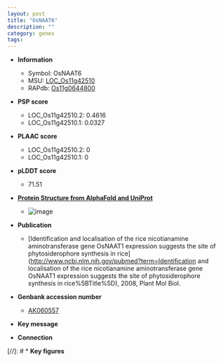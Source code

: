 ```yaml
---
layout: post
title: "OsNAAT6"
description: ""
category: genes
tags: 
---
```


* **Information**  
    + Symbol: OsNAAT6  
    + MSU: [LOC_Os11g42510](http://rice.plantbiology.msu.edu/cgi-bin/ORF_infopage.cgi?orf=LOC_Os11g42510)  
    + RAPdb: [Os11g0644800](http://rapdb.dna.affrc.go.jp/viewer/gbrowse_details/irgsp1?name=Os11g0644800)  

* **PSP score**  
    + LOC_Os11g42510.2: 0.4616 
    + LOC_Os11g42510.1: 0.0327 

* **PLAAC score**  
    + LOC_Os11g42510.2: 0 
    + LOC_Os11g42510.1: 0 

* **pLDDT score**
    + 71.51

* **[Protein Structure from AlphaFold and UniProt](https://www.uniprot.org/uniprotkb/Q2R0H9/entry#structure)**
    + ![image](https://ricepsp.github.io/images/Q2/AF-Q2R0H9-F1.png)

* **Publication**  
    + [Identification and localisation of the rice nicotianamine aminotransferase gene OsNAAT1 expression suggests the site of phytosiderophore synthesis in rice](http://www.ncbi.nlm.nih.gov/pubmed?term=Identification and localisation of the rice nicotianamine aminotransferase gene OsNAAT1 expression suggests the site of phytosiderophore synthesis in rice%5BTitle%5D), 2008, Plant Mol Biol.

* **Genbank accession number**  
    + [AK060557](http://www.ncbi.nlm.nih.gov/nuccore/AK060557)

* **Key message**  

* **Connection**  

[//]: # * **Key figures**  


